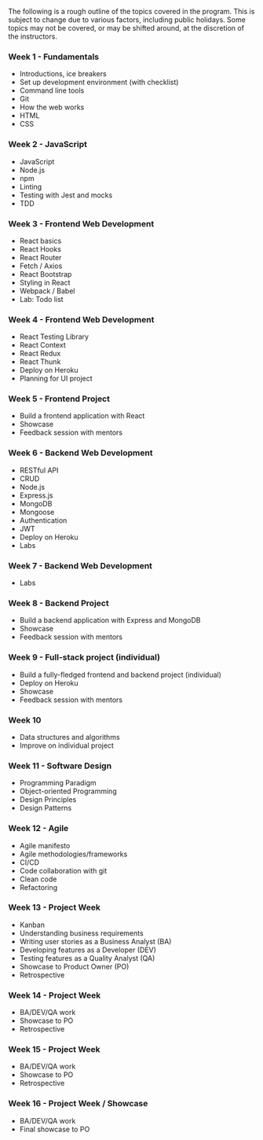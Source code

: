 The following is a rough outline of the topics covered in the program. This is subject to change due to various factors, including public holidays. Some topics may not be covered, or may be shifted around, at the discretion of the instructors.

### Week 1 - Fundamentals

- Introductions, ice breakers
- Set up development environment (with checklist)
- Command line tools
- Git
- How the web works
- HTML
- CSS

### Week 2 - JavaScript

- JavaScript
- Node.js
- npm
- Linting
- Testing with Jest and mocks
- TDD

### Week 3 - Frontend Web Development

- React basics
- React Hooks
- React Router
- Fetch / Axios
- React Bootstrap
- Styling in React
- Webpack / Babel
- Lab: Todo list

### Week 4 - Frontend Web Development

- React Testing Library
- React Context
- React Redux
- React Thunk
- Deploy on Heroku
- Planning for UI project

### Week 5 - Frontend Project

- Build a frontend application with React
- Showcase
- Feedback session with mentors

### Week 6 - Backend Web Development

- RESTful API
- CRUD
- Node.js
- Express.js
- MongoDB
- Mongoose
- Authentication
- JWT
- Deploy on Heroku
- Labs

### Week 7 - Backend Web Development

- Labs

### Week 8 - Backend Project

- Build a backend application with Express and MongoDB
- Showcase
- Feedback session with mentors

### Week 9 - Full-stack project (individual)

- Build a fully-fledged frontend and backend project (individual)
- Deploy on Heroku
- Showcase
- Feedback session with mentors

### Week 10

- Data structures and algorithms
- Improve on individual project

### Week 11 - Software Design

- Programming Paradigm
- Object-oriented Programming
- Design Principles
- Design Patterns

### Week 12 - Agile

- Agile manifesto
- Agile methodologies/frameworks
- CI/CD
- Code collaboration with git
- Clean code
- Refactoring

### Week 13 - Project Week

- Kanban
- Understanding business requirements
- Writing user stories as a Business Analyst (BA)
- Developing features as a Developer (DEV)
- Testing features as a Quality Analyst (QA)
- Showcase to Product Owner (PO)
- Retrospective

### Week 14 - Project Week

- BA/DEV/QA work
- Showcase to PO
- Retrospective

### Week 15 - Project Week

- BA/DEV/QA work
- Showcase to PO
- Retrospective

### Week 16 - Project Week / Showcase

- BA/DEV/QA work
- Final showcase to PO
